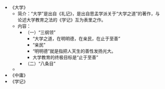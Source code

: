 - 《大学》
	- 简介：“大学”是出自《礼记》，是出自思孟学派关于“大学之道”的著作，与论述大学教育之法的《学记》互为表里之作。
	- 内容：
		- （一）“三纲领”
			- “大学之道，在明明德，在亲民，在止于至善”
			- “亲民”
			- “明明德”就是指把人天生的善性发扬光大。
			- 大学教育的终极目标是“止于至善”
		- （二）“八条目”
	-
- 《中庸》
- 《学记》